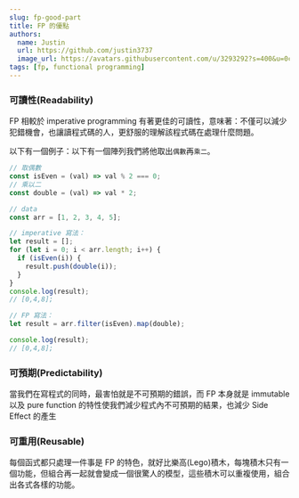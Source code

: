 ```yaml
---
slug: fp-good-part
title: FP 的優點
authors:
  name: Justin
  url: https://github.com/justin3737
  image_url: https://avatars.githubusercontent.com/u/3293292?s=400&u=0cf29916981c562345a57d34b7baa92e5816c863&v=4
tags: [fp, functional programming]
---
```


### 可讀性(Readability)

FP 相較於 imperative programming 有著更佳的可讀性，意味著：不僅可以減少犯錯機會，也讓讀程式碼的人，更舒服的理解該程式碼在處理什麼問題。

以下有一個例子：以下有一個陣列我們將他取出`偶數`再`乘二`。

```javascript
// 取偶數
const isEven = (val) => val % 2 === 0;
// 乘以二
const double = (val) => val * 2;

// data
const arr = [1, 2, 3, 4, 5];

// imperative 寫法：
let result = [];
for (let i = 0; i < arr.length; i++) {
  if (isEven(i)) {
    result.push(double(i));
  }
}
console.log(result);
// [0,4,8];

// FP 寫法：
let result = arr.filter(isEven).map(double);

console.log(result);
// [0,4,8];
```

### 可預期(Predictability)

當我們在寫程式的同時，最害怕就是不可預期的錯誤，而 FP 本身就是 immutable 以及 pure function 的特性使我們減少程式內不可預期的結果，也減少 Side Effect 的產生

### 可重用(Reusable)

每個函式都只處理一件事是 FP 的特色，就好比樂高(Lego)積木，每塊積木只有一個功能，但組合再一起就會變成一個很驚人的模型，這些積木可以重複使用，組合出各式各樣的功能。

